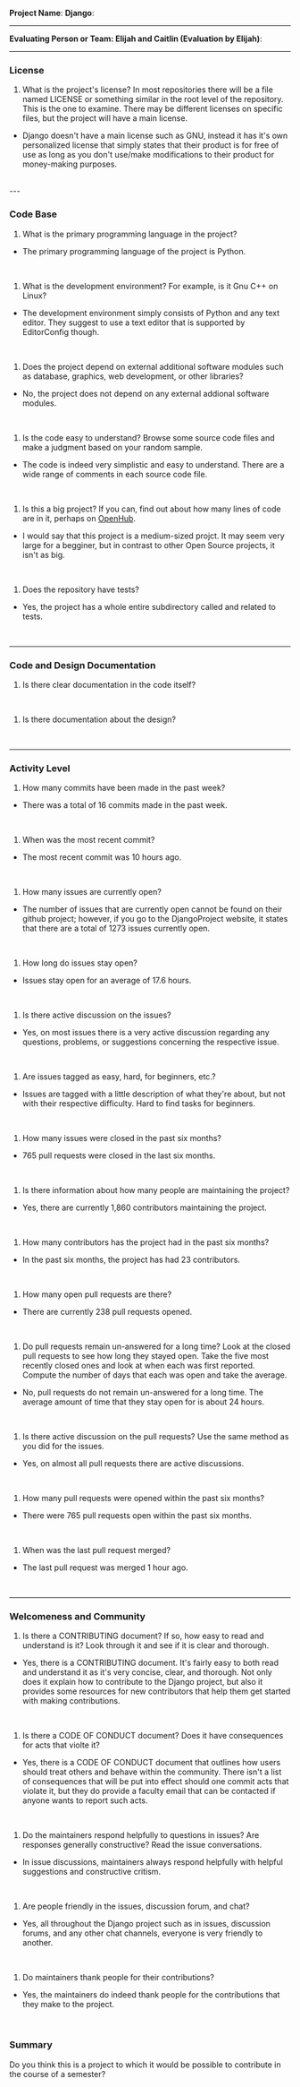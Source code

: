 **Project Name**: 
**Django**:

---

**Evaluating Person or Team: Elijah and Caitlin (Evaluation by Elijah)**:

---


### License

1. What is the project's license?
In most repositories there will be a file named LICENSE or something similar in
the root level of the repository. This is the one to examine. There may be
different licenses on specific files, but the project will have a main license.
* Django doesn't have a main license such as GNU, instead it has it's own personalized license that simply states that their product is for free of use as long as you don't use/make modifications to their product for money-making purposes.
<br>
---

### Code Base


1. What is the primary programming language in the project?
* The primary programming language of the project is Python.
<br>

1. What is the development environment? For example, is it Gnu C++ on Linux?
* The development environment simply consists of Python and any text editor. They suggest to use a text editor that is supported by EditorConfig though.
<br>

1. Does the project depend on external additional software modules such as
database,  graphics, web development, or other libraries?
* No, the project does not depend on any external addional software modules.
<br>

1. Is the code easy to understand? Browse some source code files and make
a judgment based on your random sample.
* The code is indeed very simplistic and easy to understand. There are a wide range of comments in each source code file.
<br>

1. Is this a big project? If you can, find out about how many lines of code
are in it, perhaps on [OpenHub](https://www.openhub.net/).
* I would say that this project is a medium-sized projct. It may seem very large for a begginer, but in contrast to other Open Source projects, it isn't as big.
<br>


1. Does the repository have tests?
* Yes, the project has a whole entire subdirectory called and related to tests.
<br>

---

### Code and Design Documentation
1. Is there clear documentation in the code itself?
<br>


1. Is there documentation about the design?
<br>


---


### Activity Level
1. How many commits have been made in the past week?
* There was a total of 16 commits made in the past week.
<br>

1. When was the most recent commit?
* The most recent commit was 10 hours ago.
<br>

1. How many issues are currently open?
* The number of issues that are currently open cannot be found on their github project; however, if you go to the DjangoProject website, it states that there are a total of 1273 issues currently open.    
<br>

1. How long do issues stay open?
* Issues stay open for an average of 17.6 hours.
<br>

1. Is there active discussion on the issues?
* Yes, on most issues there is a very active discussion regarding any questions, problems, or suggestions concerning the respective issue. 
<br>

1. Are issues tagged as easy, hard, for beginners, etc.?
* Issues are tagged with a little description of what they're about, but not with their respective difficulty. Hard to find tasks for beginners.
<br>

1. How many issues were closed in the past six months?
* 765 pull requests were closed in the last six months.
<br>


1. Is there information about how many people are maintaining the project?
* Yes, there are currently 1,860 contributors maintaining the project.
<br>

1. How many contributors has the project had in the past six months?
* In the past six months, the project has had 23 contributors.
<br>


1. How many open pull requests are there?
* There are currently 238 pull requests opened.
<br>

1. Do pull requests remain un-answered for a long time?
Look at the closed pull requests to see how long they stayed open.
Take the five most recently closed ones and look at when each was first reported.
Compute the number of days that each was open and take the average.
* No, pull requests do not remain un-answered for a long time. The average amount of time that they stay open for is about 24 hours.
<br>

1. Is there active discussion on the pull requests?
Use the same method as you did for the issues.
* Yes, on almost all pull requests there are active discussions.
<br>

1. How many pull requests were opened within the past six months?
* There were 765 pull requests open within the past six months.
<br>


1. When was the last pull request merged?
* The last pull request was merged 1 hour ago.
<br>

---
### Welcomeness and Community

1. Is there a CONTRIBUTING document? If so, how easy to read and understand is it?
Look through it and see if it is clear and thorough.
* Yes, there is a CONTRIBUTING document. It's fairly easy to both read and understand it as it's very concise, clear, and thorough. Not only does it explain how to contribute to the Django project, but also it provides some resources for new contributors that help them get started with making contributions.
<br>

1. Is there a CODE OF CONDUCT document? Does it have consequences for acts that
violte it?
* Yes, there is a CODE OF CONDUCT document that outlines how users should treat others and behave within the community. There isn't a list of consequences that will be put into effect should one commit acts that violate it, but they do provide a faculty email that can be contacted if anyone wants to report such acts.
<br>

1. Do the maintainers respond helpfully to questions in issues?
Are responses generally constructive?
Read the issue conversations.
* In issue discussions, maintainers always respond helpfully with helpful suggestions and constructive critism.
<br>

1. Are people friendly in the issues, discussion forum, and chat?
* Yes, all throughout the Django project such as in issues, discussion forums, and any other chat channels, everyone is very friendly to another. 
<br>

1. Do maintainers thank people for their contributions?
* Yes, the maintainers do indeed thank people for the contributions that they make to the project.
<br>

### Summary
Do you think  this is a project to which it would be possible to contribute in the
course of a semester?
